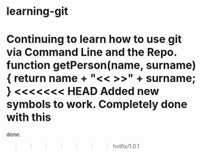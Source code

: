 # learning-git
Continuing to learn how to use git via Command Line and the Repo.
function getPerson(name, surname) {
   return name + "<< >>" + surname; 
}
<<<<<<< HEAD
Added new symbols to work.
Completely done with this
=======
done.
>>>>>>> hotfix/1.0.1
